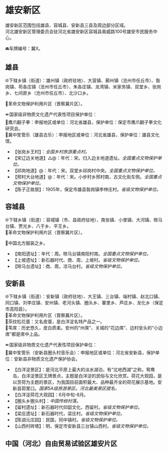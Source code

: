 # 雄安新区  
雄安新区范围包括雄县、容城县、安新县三县及周边部分区域。  
河北雄安新区管理委员会驻河北省雄安新区容城县奥威路100号雄安市民服务中心。  

🚘车牌编号：冀X。  
  
## 雄县
🌐下辖乡镇（街道）：雄州镇（政府驻地）、大营镇、鄚州镇（沧州市任丘市）、昝岗镇、苟各庄镇（沧州市任丘市）、朱各庄镇、龙湾镇、米家务镇、双堂乡、张岗乡、七间房乡（沧州市任丘市）、北沙口乡。  
  
🚩革命文物保护利用片区（晋察冀片区）。  
  
⏩国家级非物质文化遗产代表性项目保护单位：  
🔸鹰爪翻子拳：申报地区或单位：河北省雄县，保护单位：保定市鹰爪翻子拳文化研究会。  
🔸冀中笙管乐（雄县古乐）：申报地区或单位：河北省雄县，保护单位：雄县文化馆。    
  
* 【张岗乡王村】：*全国乡村旅游重点村。*  
* 【宋辽边关地道】△@：年代：宋。归入边关地道遗址。*全国重点文物保护单位。*  
* 【祁岗地道】@：年代：宋。双堂乡祁岗村中央。*全国重点文物保护单位。*  
* 【邢村大台地道】@：年代：宋。小步村乡邢村南，古文化街东侧。*全国重点文物保护单位。*  
* 【陈子正故居】：1905年，保定市雄县昝岗镇李林庄村。*省级文物保护单位。* 	 
  
## 容城县  
🌐下辖乡镇（街道）：容城镇（市、县政府驻地）、南张镇、小里镇、大河镇、晾马台镇、贾光乡、八于乡、平王乡。  
🚩革命文物保护利用片区（晋察冀片区）。  
  
🧊中国北方服装之乡。  
  
* 【南阳遗址】：年代：周。晾马台镇南阳村南。*全国重点文物保护单位。*    
* 【上坡遗址】：新石器时代、商、周，上坡村。*省级文物保护单位。* 	
* 【晾马台遗址】：商、周，凉马台村。*省级文物保护单位。* 	
  
## 安新县  
🌐下辖乡镇（街道）：安新镇（政府驻地）、大王镇、三台镇、端村镇、赵北口镇、同口镇、刘李庄镇、安州镇、老河头镇、圈头乡、寨里乡、芦庄乡、龙化乡（保定市高阳县）。  
 🚩革命文物保护利用片区（晋察冀片区）。  
🍴茶纹松花蛋：又名皮蛋，是白洋淀名特产品之一。  
🧊苇席：历史悠久，皮白质柔。安州的“州席”、关城的“花边席”、边村垒头的“小边席”都是席中上品。  
   
⏩国家级非物质文化遗产代表性项目保护单位：  
🔸冀中笙管乐（安新县圈头村音乐会）：申报地区或单位：河北省安新县，保护单位：安新县非物质文化遗产保护协会。    
 
* 【白洋淀景区】：是河北平原上最大的淡水湖泊，有“北地西湖”之称。鸳鸯岛，白洋淀景区王牌景点，主题是白洋淀的民俗与文化欣赏。荷花大观园，是以赏荷为主题的景区，为我国目前面积最大、品种最齐全的荷花展示基地。安新县郭里口。*国家5A级旅游景区。河北最美景区提名。*  
* 【白洋淀荷花大观园】：6月中旬-8月。  
* 【圈头乡圈头村】：*中国传统村落。*    
* 【留村遗址】：新石器时代仰韶文化，西留村。*省级文物保护单位。* 	
* 【梁庄遗址】：新石器时代，梁庄村。*省级文物保护单位。* 	
* 【陈调元庄园】：民国，同中镇村。*省级文物保护单位。* 
* 【山西村砖塔】：明，保定市安新县三台镇山西村。*省级文物保护单位。* 	 
  
## 中国（河北）自由贸易试验区雄安片区